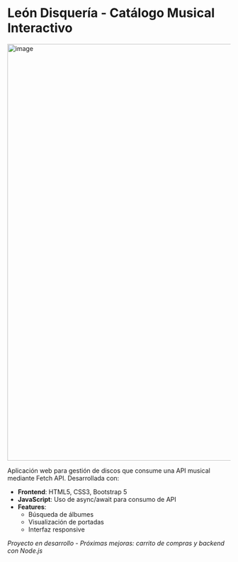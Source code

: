 # León Disquería - Catálogo Musical Interactivo

<img width="1893" height="942" alt="image" src="https://github.com/user-attachments/assets/db63ea57-1243-4840-aaf7-9b707933a180" />

Aplicación web para gestión de discos que consume una API musical mediante Fetch API. Desarrollada con:

- **Frontend**: HTML5, CSS3, Bootstrap 5
- **JavaScript**: Uso de async/await para consumo de API
- **Features**: 
  - Búsqueda de álbumes
  - Visualización de portadas
  - Interfaz responsive

*Proyecto en desarrollo - Próximas mejoras: carrito de compras y backend con Node.js*

